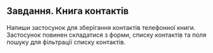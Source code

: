 ## Завдання. Книга контактів

Напиши застосунок для зберігання контактів телефонної книги. Застосунок повинен складатися з форми, списку контактів та поля пошуку для фільтрації списку контактів.
